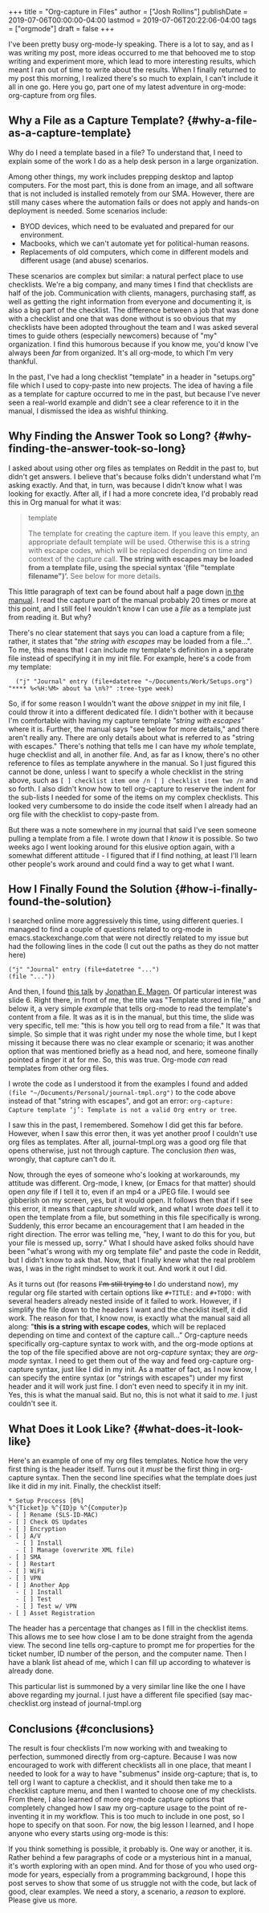 +++
title = "Org-capture in Files"
author = ["Josh Rollins"]
publishDate = 2019-07-06T00:00:00-04:00
lastmod = 2019-07-06T20:22:06-04:00
tags = ["orgmode"]
draft = false
+++

I've been pretty busy org-mode-ly speaking. There is a lot to say, and as I was writing my post, more ideas occurred to me that behooved me to stop writing and experiment more, which lead to more interesting results, which meant I ran out of time to write about the results. When I finally returned to my post this morning, I realized there's so much to explain, I can't include it all in one go. Here you go, part one of my latest adventure in org-mode: org-capture from org files.

<!--more-->


## Why a File as a Capture Template? {#why-a-file-as-a-capture-template}

Why do I need a template based in a file? To understand that, I need to explain some of the work I do as a help desk person in a large organization.

Among other things, my work includes prepping desktop and laptop computers. For the most part, this is done from an image, and all software that is not included is installed remotely from our SMA. However, there are still many cases where the automation fails or does not apply and hands-on deployment is needed. Some scenarios include:

-   BYOD devices, which need to be evaluated and prepared for our environment.
-   Macbooks, which we can't automate yet for political-human reasons.
-   Replacements of old computers, which come in different models and different usage (and abuse) scenarios.

These scenarios are complex but similar: a natural perfect place to use checklists. We're a big company, and many times I find that checklists are half of the job. Communication with clients, managers, purchasing staff, as well as getting the right information from everyone and documenting it, is also a big part of the checklist. The difference between a job that was done with a checklist and one that was done without is so obvious that my checklists have been adopted throughout the team and I was asked several times to guide others (especially newcomers) because of "my" organization. I find this humorous because if you know me, you'd know I've always been _far_ from organized. It's all org-mode, to which I'm very thankful.

In the past, I've had a long checklist "template" in a header in "setups.org" file which I used to copy-paste into new projects. The idea of having a file as a template for capture occurred to me in the past, but because I've never seen a real-world example and didn't see a clear reference to it in the manual, I dismissed the idea as wishful thinking.


## Why Finding the Answer Took so Long? {#why-finding-the-answer-took-so-long}

I asked about using other org files as templates on Reddit in the past to, but didn't get answers. I believe that's because folks didn't understand what I'm asking exactly. And that, in turn, was because I didn't know what I was looking for exactly. After all, if I had a more concrete idea, I'd probably read this in Org manual for what it was:

> template
>
> The template for creating the capture item. If you leave this empty, an appropriate default template will be used. Otherwise this is a string with escape codes, which will be replaced depending on time and context of the capture call. **The string with escapes may be loaded from a template file, using the special syntax ‘(file "template filename")’.** See below for more details.

This little paragraph of text can be found about half a page down [in the manual](https://orgmode.org/manual/Template-elements.html#Template-elements). I read the capture part of the manual probably 20 times or more at this point, and I still feel I wouldn't know I can use a _file_ as a template just from reading it. But why?

There's no clear statement that says you can load a capture from a file; rather, it states that "_the string with escapes_ may be loaded from a file...". To me, this means that I can include my template's definition in a separate file instead of specifying it in my init file. For example, here's a code from my template:

```nil
  ("j" "Journal" entry (file+datetree "~/Documents/Work/Setups.org")
"**** %<%H:%M> about %a \n%?" :tree-type week)
```

So, if for some reason I wouldn't want the _above snippet_ in my init file, I could throw it into a different dedicated file. I didn't bother with it because I'm comfortable with having my capture template _"string with escapes"_ where it is. Further, the manual says "see below for more details," and there aren't really any. There are only details about what is referred to as "string with escapes." There's nothing that tells me I can have my _whole_ template, huge checklist and all, in another file. And, as far as I know, there's no other reference to files as template anywhere in the manual. So I just figured this cannot be done, unless I want to specify a whole checklist in the string above, such as `[ ] checklist item one /n [ ] checklist item two /n` and so forth. I also didn't know how to tell org-capture to reserve the indent for the sub-lists I needed for some of the items on my complex checklists. This looked very cumbersome to do inside the code itself when I already had an org file with the checklist to copy-paste from.

But there was a note somewhere in my journal that said I've seen someone pulling a template from a file. I wrote down that I _know_ it is possible. So two weeks ago I went looking around for this elusive option again, with a somewhat different attitude - I figured that if I find nothing, at least I'll learn other people's work around and could find a way to get what I want.


## How I Finally Found the Solution {#how-i-finally-found-the-solution}

I searched online more aggressively this time, using different queries. I managed to find a couple of questions related to org-mode in emacs.stackexchange.com that were not directly related to my issue but had the following lines in the code (I cut out the paths as they do not matter here)

```nil
("j" "Journal" entry (file+datetree "...")
(file "..."))
```

And then, I found [this talk](https://emacsnyc.org/assets/documents/how-i-use-org-capture-and-stuff.pdf) by [Jonathan E. Magen](https://twitter.com/yonkeltron). Of particular interest was slide 6. Right there, in front of me, the title was "Template stored in file," and below it, a very simple _example_ that tells org-mode to read the template's content from a file. It was as it is in the manual, but this time, the slide was very specific, tell me: "this is how you tell org to read from a file." It was that simple. So simple that it was right under my nose the whole time, but I kept missing it because there was no clear example or scenario; it was another option that was mentioned briefly as a head nod, and here, someone finally pointed a finger it at for me. So, this was true. Org-mode _can_ read templates from other org files.

I wrote the code as I understood it from the examples I found and added `(file "~/Documents/Personal/journal-tmpl.org")` to the code above instead of that "string with escapes", and got an error: `org-capture: Capture template ‘j’: Template is not a valid Org entry or tree`.

I saw this in the past, I remembered. Somehow I did get this far before. However, when I saw this error then, it was yet another proof I couldn't use org files as templates. After all, journal-tmpl.org was a good org file that opens otherwise, just not through capture. The conclusion _then_ was, wrongly, that capture can't do it.

Now, through the eyes of someone who's looking at workarounds, my attitude was different. Org-mode, I knew, (or Emacs for that matter) should open _any_ file if I tell it to, even if an mp4 or a JPEG file. I would see gibberish on my screen, yes, but it would open. It follows then that if I see this error, it means that capture _should_ work, and what I wrote _does_ tell it to open the template from a file, but something in this file specifically is wrong. Suddenly, this error became an encouragement that I am headed in the right direction. The error was telling me, "hey, I want to do this for you, but your file is messed up, sorry." What I should have asked folks should have been "what's wrong with my org template file" and paste the code in Reddit, but I didn't know to ask that. Now, that I finally knew what the real problem was, I was in the right mindset to work it out. And work it out I did.

As it turns out (for reasons ~~I'm still trying to~~ I do understand now), my regular org file started with certain options like `#+TITLE:` and `#+TODO:` with several headers already nested inside of it failed to work. However, if I simplify the file down to the headers I want and the checklist itself, it did work. The reason for that, I know now, is exactly what the manual said all along: "**this is a string with escape codes**, which will be replaced depending on time and context of the capture call..." Org-capture needs specifically org-capture syntax to work with, and the org-mode options at the top of the file specified above are not org-_capture_ syntax; they are _org-mode_ syntax. I need to get them out of the way and feed org-capture org-capture syntax, just like I did in my init. As a matter of fact, as I now know, I can specify the entire syntax (or "strings with escapes") under my first header and it will work just fine. I don't even need to specify it in my init. Yes, this is what the manual said. But no, this is not what it said to _me_. I just couldn't see it.


## What Does it Look Like? {#what-does-it-look-like}

Here's an example of one of my org files templates. Notice how the very first thing is the header itself. Turns out it _must_ be the first thing in org-capture syntax. Then the second line specifies what the template does just like it did in my init. Finally, the checklist itself:

```nil
* Setup Proccess [0%]
%^{Ticket}p %^{ID}p %^{Computer}p
- [ ] Rename (SLS-ID-MAC)
- [ ] Check OS Updates
- [ ] Encryption
- [ ] A/V
  - [ ] Install
  - [ ] Manage (overwrite XML file)
- [ ] SMA
- [ ] Restart
- [ ] WiFi
- [ ] VPN
- [ ] Another App
  - [ ] Install
  - [ ] Test
  - [ ] Test w/ VPN
- [ ] Asset Registration

```

The header has a percentage that changes as I fill in the checklist items. This allows me to see how close I am to be done straight from the agenda view. The second line tells org-capture to prompt me for properties for the ticket number, ID number of the person, and the computer name. Then I have a blank list ahead of me, which I can fill up according to whatever is already done.

This particular list is summoned by a very similar line like the one I have above regarding my journal. I just have a different file specified (say mac-checklist.org instead of journal-tmpl.org


## Conclusions {#conclusions}

The result is four checklists I'm now working with and tweaking to perfection, summoned directly from org-capture. Because I was now encouraged to work with different checklists all in one place, that meant I needed to look for a way to have "submenus" inside org-capture; that is, to tell org I want to capture a checklist, and it should then take me to a checklist capture menu, and then I wanted to choose one of my checklists. From there, I also learned of more org-mode capture options that completely changed how I saw my org-capture usage to the point of re-inventing it in my workflow. This is too much to include in one post, so I hope to specify on that soon. For now, the big lesson I learned, and I hope anyone who every starts using org-mode is this:

If you think something is possible, it probably is. One way or another, it is. Rather behind a few paragraphs of code or a mysterious hint in a manual, it's worth exploring with an open mind. And for those of you who used org-mode for years, especially from a programming background, I hope this post serves to show that some of us struggle not with the code, but lack of good, clear examples. We need a story, a scenario, a _reason_ to explore. Please give us more.